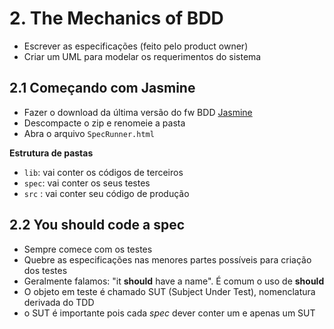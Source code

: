# 2. The Mechanics of BDD

* Escrever as especificações (feito pelo product owner)
* Criar um UML para modelar os requerimentos do sistema

## 2.1 Começando com Jasmine

* Fazer o download da última versão do fw BDD [Jasmine](https://github.com/jasmine/jasmine/tree/master/dist)
* Descompacte o zip e renomeie a pasta
* Abra o arquivo `SpecRunner.html`

**Estrutura de pastas**

* `lib`: vai conter os códigos de terceiros
* `spec`: vai conter os seus testes
* `src` : vai conter seu código de produção

## 2.2 You should code a spec

* Sempre comece com os testes
* Quebre as especificações nas menores partes possíveis para criação dos testes
* Geralmente falamos: "it **should** have a name". É comum o uso de **should**
* O objeto em teste é chamado SUT (Subject Under Test), nomenclatura derivada do TDD
* o SUT é importante pois cada *spec* dever conter um e apenas um SUT